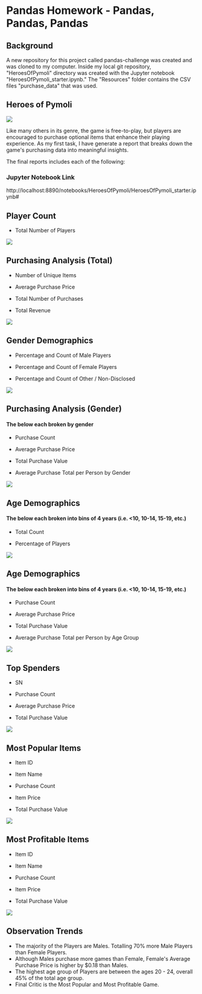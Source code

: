 # Pandas Homework - Pandas, Pandas, Pandas

## Background
A new repository for this project called pandas-challenge was created and was cloned to my computer.
Inside my local git repository, "HeroesOfPymoli" directory was created with the Jupyter notebook "HeroesOfPymoli_starter.ipynb."
The "Resources" folder contains the CSV files "purchase_data" that was used.

## Heroes of Pymoli

![](Images/Fantasy_image.png)


Like many others in its genre, the game is free-to-play, but players are encouraged to purchase optional items that enhance their playing experience. As my first task, I have generate a report that breaks down the game's purchasing data into meaningful insights.

The final reports includes each of the following:

### Jupyter Notebook Link

http://localhost:8890/notebooks/HeroesOfPymoli/HeroesOfPymoli_starter.ipynb#

## Player Count

   * Total Number of Players

![](Images/1player_count_image.png)


## Purchasing Analysis (Total)

   * Number of Unique Items
    
   * Average Purchase Price
    
   * Total Number of Purchases
    
   * Total Revenue
   
![](Images/2purchasing_anlysis_image.png)


## Gender Demographics

   * Percentage and Count of Male Players

   * Percentage and Count of Female Players

   * Percentage and Count of Other / Non-Disclosed
   
 ![](Images/3gender_demographics_image.png)


## Purchasing Analysis (Gender)

#### The below each broken by gender

   * Purchase Count
   
   * Average Purchase Price
   
   * Total Purchase Value

   * Average Purchase Total per Person by Gender
   
 ![](Images/4gender_purchasing_analysis_image.png)
 
   
## Age Demographics

#### The below each broken into bins of 4 years (i.e. <10, 10-14, 15-19, etc.)

   * Total Count

   * Percentage of Players

   
![](Images/5age_demographics_image.png)


## Age Demographics


#### The below each broken into bins of 4 years (i.e. <10, 10-14, 15-19, etc.)

  * Purchase Count

  * Average Purchase Price

  * Total Purchase Value

  * Average Purchase Total per Person by Age Group


![](Images/6age_purchasing_analysis_image.png) 


## Top Spenders


   * SN

   * Purchase Count

   * Average Purchase Price

   * Total Purchase Value


![](Images/7top_spender_image.png)


## Most Popular Items


  * Item ID

  * Item Name

  * Purchase Count

  * Item Price

  * Total Purchase Value


![](Images/8most_popular_image.png)


## Most Profitable Items


  * Item ID
  
  * Item Name
  
  * Purchase Count
  
  * Item Price
  
  * Total Purchase Value


![](Images/9most_profitable_image.png)


## Observation Trends

  * The majority of the Players are Males. Totalling 70% more Male Players than Female Players. 
  * Although Males purchase more games than Female, Female's Average Purchase Price is higher by $0.18 than Males. 
  * The highest age group of Players are between the ages 20 - 24, overall 45% of the total age group.
  * Final Critic is the Most Popular and Most Profitable Game.
  
  
